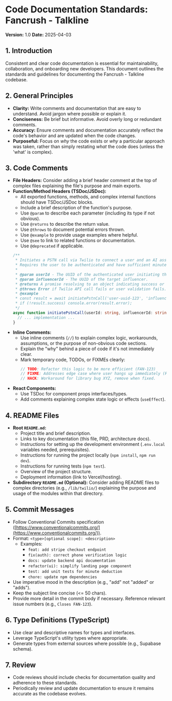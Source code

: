 # Code Documentation Standards: Fancrush - Talkline

**Version:** 1.0
**Date:** 2025-04-03

## 1. Introduction

Consistent and clear code documentation is essential for maintainability, collaboration, and onboarding new developers. This document outlines the standards and guidelines for documenting the Fancrush - Talkline codebase.

## 2. General Principles

* **Clarity:** Write comments and documentation that are easy to understand. Avoid jargon where possible or explain it.
* **Conciseness:** Be brief but informative. Avoid overly long or redundant comments.
* **Accuracy:** Ensure comments and documentation accurately reflect the code's behavior and are updated when the code changes.
* **Purposeful:** Focus on *why* the code exists or *why* a particular approach was taken, rather than simply restating *what* the code does (unless the 'what' is complex).

## 3. Code Comments

* **File Headers:** Consider adding a brief header comment at the top of complex files explaining the file's purpose and main exports.
* **Function/Method Headers (TSDoc/JSDoc):**
    * All exported functions, methods, and complex internal functions should have TSDoc/JSDoc blocks.
    * Include a brief description of the function's purpose.
    * Use `@param` to describe each parameter (including its type if not obvious).
    * Use `@returns` to describe the return value.
    * Use `@throws` to document potential errors thrown.
    * Use `@example` to provide usage examples where helpful.
    * Use `@see` to link to related functions or documentation.
    * Use `@deprecated` if applicable.
    ```typescript
    /**
     * Initiates a PSTN call via Twilio to connect a user and an AI assistant.
     * Requires the user to be authenticated and have sufficient minutes.
     *
     * @param userId - The UUID of the authenticated user initiating the call.
     * @param influencerId - The UUID of the target influencer.
     * @returns A promise resolving to an object indicating success or failure.
     * @throws Error if Twilio API call fails or user validation fails.
     * @example
     * const result = await initiatePstnCall('user-uuid-123', 'influencer-uuid-456');
     * if (!result.success) console.error(result.error);
     */
    async function initiatePstnCall(userId: string, influencerId: string): Promise<{ success: boolean; error?: string }> {
      // ... implementation ...
    }
    ```
* **Inline Comments:**
    * Use inline comments (`//`) to explain complex logic, workarounds, assumptions, or the purpose of non-obvious code sections.
    * Explain the "why" behind a piece of code if it's not immediately clear.
    * Mark temporary code, TODOs, or FIXMEs clearly:
        ```typescript
        // TODO: Refactor this logic to be more efficient (FAN-123)
        // FIXME: Addresses edge case where user hangs up immediately (FAN-456)
        // HACK: Workaround for library bug XYZ, remove when fixed.
        ```
* **React Components:**
    * Use TSDoc for component props interfaces/types.
    * Add comments explaining complex state logic or effects (`useEffect`).

## 4. README Files

* **Root `README.md`:**
    * Project title and brief description.
    * Links to key documentation (this file, PRD, architecture docs).
    * Instructions for setting up the development environment (`.env.local` variables needed, prerequisites).
    * Instructions for running the project locally (`npm install`, `npm run dev`).
    * Instructions for running tests (`npm test`).
    * Overview of the project structure.
    * Deployment information (link to Vercel/hosting).
* **Subdirectory `README.md` (Optional):** Consider adding README files to complex directories (e.g., `/lib/twilio/`) explaining the purpose and usage of the modules within that directory.

## 5. Commit Messages

* Follow Conventional Commits specification ([https://www.conventionalcommits.org/](https://www.conventionalcommits.org/)).
* Format: `<type>[optional scope]: <description>`
    * Examples:
        * `feat: add stripe checkout endpoint`
        * `fix(auth): correct phone verification logic`
        * `docs: update backend api documentation`
        * `refactor(ui): simplify landing page component`
        * `test: add unit tests for minute deduction`
        * `chore: update npm dependencies`
* Use imperative mood in the description (e.g., "add" not "added" or "adds").
* Keep the subject line concise (<= 50 chars).
* Provide more detail in the commit body if necessary. Reference relevant issue numbers (e.g., `Closes FAN-123`).

## 6. Type Definitions (TypeScript)

* Use clear and descriptive names for types and interfaces.
* Leverage TypeScript's utility types where appropriate.
* Generate types from external sources where possible (e.g., Supabase schema).

## 7. Review

* Code reviews should include checks for documentation quality and adherence to these standards.
* Periodically review and update documentation to ensure it remains accurate as the codebase evolves.
